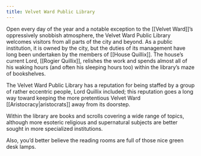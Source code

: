 ```yaml
---
title: Velvet Ward Public Library
---
```


Open every day of the year and a notable exception to the [[Velvet Ward]]’s oppressively snobbish atmosphere, the Velvet Ward Public Library welcomes visitors from all parts of the city and beyond. As a public institution, it is owned by the city, but the duties of its management have long been undertaken by the members of [[House Quillix]]. The house’s current Lord, [[Rogier Quillix]], relishes the work and spends almost all of his waking hours (and often his sleeping hours too) within the library’s maze of bookshelves.

The Velvet Ward Public Library has a reputation for being staffed by a group of rather eccentric people, Lord Quillix included; this reputation goes a long way toward keeping the more pretentious Velvet Ward [[Aristocracy|aristocrats]] away from its doorstep.

Within the library are books and scrolls covering a wide range of topics, although more esoteric religious and supernatural subjects are better sought in more specialized institutions.

Also, you’d better believe the reading rooms are full of those nice green desk lamps.